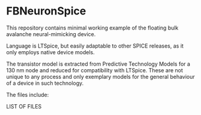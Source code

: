 # FBNeuronSpice
This repository contains minimal working example of the floating bulk avalanche neural-mimicking device. 

Language is LTSpice, but easily adaptable to other SPICE releases, as it only employs native device models.

The transistor model is extracted from Predictive Technology Models for a 130 nm node and reduced for compatibility with LTSpice. These are not unique to any process and only exemplary models for the general behaviour of a device in such technology.

The files include:

LIST OF FILES
